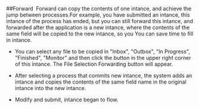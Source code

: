 ##Forward 
  Forward can copy the contents of one intance, and achieve the jump between processes.For example, you have submitted an intance, this intance of the process has ended, but you can still forward this intance, and forwarded after the application is a new intance, where the contents of the same field will be copied to the new intance, so you You can save time to fill in intance.
  
 - You can select any file to be copied in "Inbox", "Outbox", "In Progress", "Finished", "Monitor" and then click the button in the upper right corner of this intance. The File Selection Forwarding button will appear.
 
 - After selecting a process that commits new intance, the system adds an intance and copies the contents of the same field name in the original intance into the new intance.
 
 - Modify and submit, intance began to flow.
 
